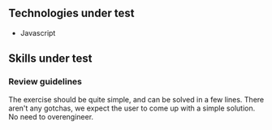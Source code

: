 ## Technologies under test

-   Javascript

## Skills under test

### Review guidelines

The exercise should be quite simple, and can be solved in a few lines. There aren't any gotchas, we expect the user to come up with a simple solution. No need to overengineer.
